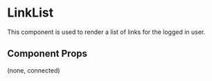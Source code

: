 # LinkList

This component is used to render a list of links for the logged in user.

## Component Props
(none, connected)
